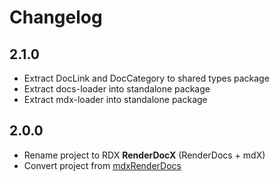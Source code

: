 # Changelog

## 2.1.0

- Extract DocLink and DocCategory to shared types package
- Extract docs-loader into standalone package
- Extract mdx-loader into standalone package

## 2.0.0

- Rename project to RDX **RenderDocX** (RenderDocs + mdX)
- Convert project from [mdxRenderDocs](https://github.com/duhnunes/mdxRenderDocs)

